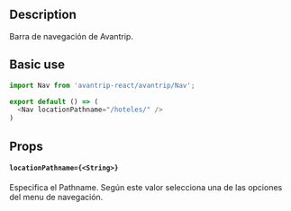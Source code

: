 ## Description
Barra de navegación de Avantrip.

## Basic use

```javascript
import Nav from 'avantrip-react/avantrip/Nav';

export default () => (
  <Nav locationPathname="/hoteles/" />
)
```


## Props

#### `locationPathname={<String>}`
Especifica el Pathname. Según este valor selecciona una de
las opciones del menu de navegación.
